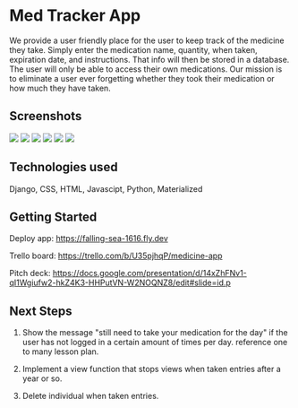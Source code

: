 # Med Tracker App

We provide a user friendly place for the user to keep track of the medicine they take. Simply enter the medication name, quantity, when taken, expiration date, and instructions. That info will then be stored in a database. The user will only be able to access their own medications. Our mission is to eliminate a user ever forgetting whether they took their medication or how much they have taken.

## Screenshots
<img src="https://i.imgur.com/PBMzz5K.png">
<img src="https://i.imgur.com/Dw8NBgr.png">
<img src="https://i.imgur.com/V45cWgZ.png">
<img src="https://i.imgur.com/v3OUVdo.png">
<img src="https://i.imgur.com/5wKYi1C.png">
<img src="https://i.imgur.com/Rd5g4Xn.png">

## Technologies used 
Django, CSS, HTML, Javascipt, Python, Materialized

## Getting Started
Deploy app:
https://falling-sea-1616.fly.dev

Trello board:
https://trello.com/b/U35pjhqP/medicine-app

Pitch deck:
https://docs.google.com/presentation/d/14xZhFNv1-qI1Wgiufw2-hkZ4K3-HHPutVN-W2NOQNZ8/edit#slide=id.p

## Next Steps 
1. Show the message "still need to take your medication for the day" if the user has not logged in a certain amount of times per day. reference one to many lesson plan.

2. Implement a view function that stops views when taken entries after a year or so.

3. Delete individual when taken entries.